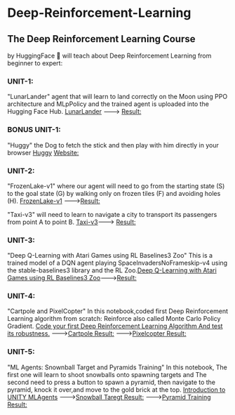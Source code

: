 # Deep-Reinforcement-Learning #


## The Deep Reinforcement Learning Course ##
by HuggingFace 🤗 will teach about Deep Reinforcement Learning from beginner to expert:

### UNIT-1: 
"LunarLander" agent that will learn to land correctly on the Moon using PPO architecture and MLpPolicy and the trained agent is uploaded into the Hugging Face Hub. 
[LunarLander](https://huggingface.co/deep-rl-course/unit1/hands-on?fw=pt) --->
[Result:](https://huggingface.co/MrDivakaruni/ppo-LunarLander-v2)

### BONUS UNIT-1: 
"Huggy" the Dog to fetch the stick and then play with him directly in your browser
[Huggy](https://huggingface.co/deep-rl-course/unitbonus1/train?fw=pt) [Website:](https://huggingface.co/spaces/ThomasSimonini/Huggy)

### UNIT-2: 
"FrozenLake-v1" where our agent will need to go from the starting state (S) to the goal state (G) by walking only on frozen tiles (F) and avoiding holes (H). [FrozenLake-v1](https://colab.research.google.com/github/huggingface/deep-rl-class/blob/main/notebooks/unit2/unit2.ipynb#scrollTo=RpOTtSt83kPZ)
--->[Result:](https://huggingface.co/MrDivakaruni/q-FrozenLake-v1-4x4-noSlippery)

"Taxi-v3" will need to learn to navigate a city to transport its passengers from point A to point B. [Taxi-v3](https://colab.research.google.com/github/huggingface/deep-rl-class/blob/main/notebooks/unit2/unit2.ipynb#scrollTo=RpOTtSt83kPZ)--->
[Result:](https://huggingface.co/MrDivakaruni/Taxi-v3)

### UNIT-3:
"Deep Q-Learning with Atari Games using RL Baselines3 Zoo" This is a trained model of a DQN agent playing SpaceInvadersNoFrameskip-v4 using the stable-baselines3 library and the RL Zoo.[Deep Q-Learning with Atari Games using RL Baselines3 Zoo](https://huggingface.co/deep-rl-course/unit3/hands-on?fw=pt)--->[Result:](https://huggingface.co/MrDivakaruni/dqn-SpaceInvadersNoFrameskip-v4)

### UNIT-4:
"Cartpole and PixelCopter" In this notebook,coded first Deep Reinforcement Learning algorithm from scratch: Reinforce also called Monte Carlo Policy Gradient.
[Code your first Deep Reinforcement Learning Algorithm And test its robustness.](https://colab.research.google.com/github/huggingface/deep-rl-class/blob/main/notebooks/unit4/unit4.ipynb#scrollTo=CjRWziAVU2lZ)
--->[Cartpole Result:](https://huggingface.co/MrDivakaruni/Reinforce-cartpole_policy)
--->[Pixelcopter Result:](https://huggingface.co/MrDivakaruni/Reinforce-pixelcopter_policy)

### UNIT-5:
"ML Agents: Snownball Target and Pyramids Training" In this notebook, The first one will learn to shoot snowballs onto spawning targets and The second need to press a button to spawn a pyramid, then navigate to the pyramid, knock it over,and move to the gold brick at the top.
[Introduction to UNITY MLAgents](https://colab.research.google.com/github/huggingface/deep-rl-class/blob/main/notebooks/unit5/unit5.ipynb)
--->[Snowball Taregt Result:](https://singularite.itch.io/snowballtarget)
--->[Pyramid Training Result:](https://singularite.itch.io/pyramids)
